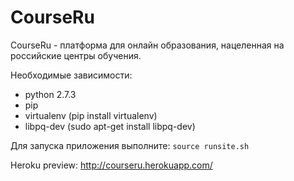 CourseRu
========

CourseRu - платформа для онлайн образования, нацеленная на российские центры обучения.

Необходимые зависимости:
* python 2.7.3
* pip
* virtualenv (pip install virtualenv)
* libpq-dev (sudo apt-get install libpq-dev)

Для запуска приложения выполните: `source runsite.sh`

Heroku preview: http://courseru.herokuapp.com/

